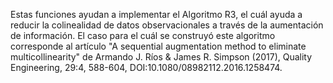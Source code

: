 Estas funciones ayudan a implementar el Algoritmo R3, el cuál ayuda a reducir la colinealidad de datos observacionales a través de la aumentación de información. El caso para el cuál se construyó este algoritmo corresponde al artículo "A sequential augmentation method to eliminate
multicollinearity" de Armando J. Ríos & James R. Simpson (2017), Quality Engineering, 29:4, 588-604, DOI:10.1080/08982112.2016.1258474.
